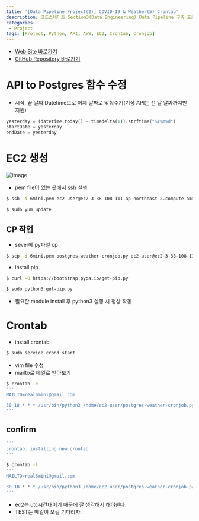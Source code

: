 ```yaml
---
title: '[Data Pipeline Project(2)] COVID-19 & Weather(5) Crontab'
description: 코드스테이츠 Section3(Data Engineering) Data Pipeline 구축 프로젝트 AWS EC2 이용 Cronjob 생성 후 기상데이터 수집 자동화
categories:
 - Project
tags: [Project, Python, API, AWS, EC2, Crontab, Cronjob]
---
```


- [Web Site 바로가기](https://cother.herokuapp.com/)
- [GitHub Repository 바로가기](https://github.com/6mini/CO-THER-19)

# API to Postgres 함수 수정
- 시작, 끝 날짜 Datetime으로 어제 날짜로 맞춰주기(기상 API는 전 날 날짜까지만 지원)

```py
yesterday = (datetime.today() - timedelta(1)).strftime("%Y%m%d")
startDate = yesterday
endDate = yesterday
```

# EC2 생성

![image](https://user-images.githubusercontent.com/79494088/136694308-e343f233-808a-4fe3-be34-b9a7bb3db264.png)

- pem file이 있는 곳에서 ssh 실행

```sh
$ ssh -i 6mini.pem ec2-user@ec2-3-38-108-111.ap-northeast-2.compute.amazonaws.com

$ sudo yum update
```

## CP 작업
- sever에 py파일 cp

```sh
$ scp -i 6mini.pem postgres-weather-cronjob.py ec2-user@ec2-3-38-108-111.ap-northeast-2.compute.amazonaws.com:~/
```

- install pip

```sh
$ curl -O https://bootstrap.pypa.io/get-pip.py

$ sudo python3 get-pip.py
```

- 필요한 module install 후 python3 실행 시 정상 작동

# Crontab
- install crontab 

```sh
$ sudo service crond start
```

- vim file 수정
- mailto로 메일로 받아보기

```sh
$ crontab -e
'''
MAILTO=real6mini@gmail.com 

30 18 * * * /usr/bin/python3 /home/ec2-user/postgres-weather-cronjob.py
'''
```

## confirm

```sh
'''
crontab: installing new crontab
'''

$ crontab -l
'''
MAILTO=real6mini@gmail.com

30 18 * * * /usr/bin/python3 /home/ec2-user/postgres-weather-cronjob.py
'''
```

- ec2는 utc시간대이기 때문에 잘 생각해서 해야한다.
- TEST는 메일이 오길 기다리자.